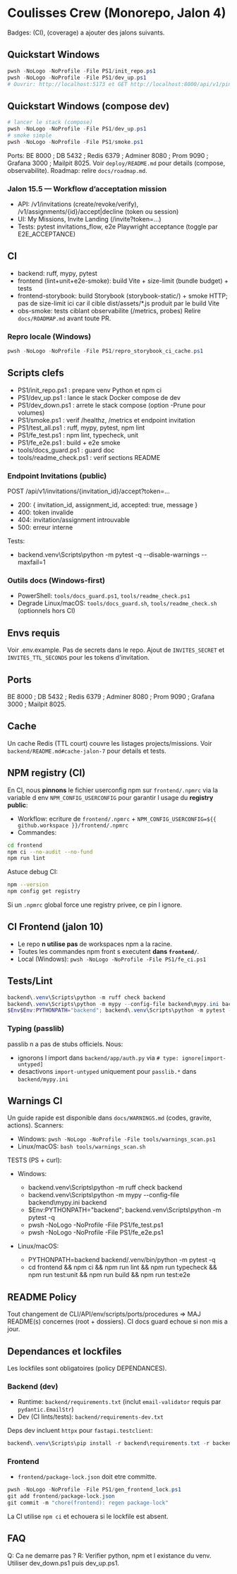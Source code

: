 # Coulisses Crew (Monorepo, Jalon 4)

Badges: (CI), (coverage) a ajouter des jalons suivants.

## Quickstart Windows

```powershell
pwsh -NoLogo -NoProfile -File PS1/init_repo.ps1
pwsh -NoLogo -NoProfile -File PS1/dev_up.ps1
# Ouvrir: http://localhost:5173 et GET http://localhost:8000/api/v1/ping
```
## Quickstart Windows (compose dev)

```powershell
# lancer le stack (compose)
pwsh -NoLogo -NoProfile -File PS1/dev_up.ps1
# smoke simple
pwsh -NoLogo -NoProfile -File PS1/smoke.ps1
```

Ports: BE 8000 ; DB 5432 ; Redis 6379 ; Adminer 8080 ; Prom 9090 ; Grafana 3000 ; Mailpit 8025.
Voir `deploy/README.md` pour details (compose, observabilite). Roadmap: relire `docs/roadmap.md`.

### Jalon 15.5 — Workflow d’acceptation mission
- API: /v1/invitations (create/revoke/verify), /v1/assignments/{id}/accept|decline (token ou session)
- UI: My Missions, Invite Landing (/invite?token=...)
- Tests: pytest invitations_flow, e2e Playwright acceptance (toggle par E2E_ACCEPTANCE)
## CI

- backend: ruff, mypy, pytest
- frontend (lint+unit+e2e-smoke): build Vite + size-limit (bundle budget) + tests
- frontend-storybook: build Storybook (storybook-static/) + smoke HTTP; pas de size-limit ici car il cible dist/assets/*.js produit par le build Vite
- obs-smoke: tests ciblant observabilite (/metrics, probes)
  Relire `docs/ROADMAP.md` avant toute PR.

### Repro locale (Windows)

```powershell
pwsh -NoLogo -NoProfile -File PS1/repro_storybook_ci_cache.ps1
```

## Scripts clefs

* PS1/init_repo.ps1 : prepare venv Python et npm ci
* PS1/dev_up.ps1 : lance le stack Docker compose de dev
* PS1/dev_down.ps1 : arrete le stack compose (option -Prune pour volumes)
* PS1/smoke.ps1 : verif /healthz, /metrics et endpoint invitation
* PS1/test_all.ps1 : ruff, mypy, pytest, npm lint
* PS1/fe_test.ps1 : npm lint, typecheck, unit
* PS1/fe_e2e.ps1 : build + e2e smoke
* tools/docs_guard.ps1 : guard doc
* tools/readme_check.ps1 : verif sections README

### Endpoint Invitations (public)

POST /api/v1/invitations/{invitation_id}/accept?token=...

* 200: { invitation_id, assignment_id, accepted: true, message }
* 400: token invalide
* 404: invitation/assignment introuvable
* 500: erreur interne

Tests:

* backend.venv\Scripts\python -m pytest -q --disable-warnings --maxfail=1

### Outils docs (Windows-first)

* PowerShell: `tools/docs_guard.ps1`, `tools/readme_check.ps1`
* Degrade Linux/macOS: `tools/docs_guard.sh`, `tools/readme_check.sh` (optionnels hors CI)

## Envs requis

Voir .env.example. Pas de secrets dans le repo. Ajout de `INVITES_SECRET` et `INVITES_TTL_SECONDS` pour les tokens d'invitation.

## Ports

BE 8000 ; DB 5432 ; Redis 6379 ; Adminer 8080 ; Prom 9090 ; Grafana 3000 ; Mailpit 8025.

## Cache

Un cache Redis (TTL court) couvre les listages projects/missions. Voir `backend/README.md#cache-jalon-7` pour details et tests.

## NPM registry (CI)
En CI, nous **pinnons** le fichier userconfig npm sur `frontend/.npmrc` via la variable d env `NPM_CONFIG_USERCONFIG` pour garantir l usage du **registry public**:

* Workflow: ecriture de `frontend/.npmrc` + `NPM_CONFIG_USERCONFIG=${{ github.workspace }}/frontend/.npmrc`
* Commandes:

```bash
cd frontend
npm ci --no-audit --no-fund
npm run lint
```

Astuce debug CI:

```bash
npm --version
npm config get registry
```

Si un `.npmrc` global force une registry privee, ce pin l ignore.

## CI Frontend (jalon 10)
- Le repo **n utilise pas** de workspaces npm a la racine.
- Toutes les commandes npm front s executent **dans `frontend/`**.
- Local (Windows): `pwsh -NoLogo -NoProfile -File PS1/fe_ci.ps1`

## Tests/Lint

```powershell
backend\.venv\Scripts\python -m ruff check backend
backend\.venv\Scripts\python -m mypy --config-file backend\mypy.ini backend
$Env$Env:PYTHONPATH="backend"; backend\.venv\Scripts\python -m pytest -q -k "v1_endpoints"
```
### Typing (passlib)

passlib n a pas de stubs officiels. Nous:

* ignorons l import dans `backend/app/auth.py` via `# type: ignore[import-untyped]`
* desactivons `import-untyped` uniquement pour `passlib.*` dans `backend/mypy.ini`

## Warnings CI

Un guide rapide est disponible dans `docs/WARNINGS.md` (codes, gravite, actions).
Scanners:

* Windows: `pwsh -NoLogo -NoProfile -File tools/warnings_scan.ps1`
* Linux/macOS: `bash tools/warnings_scan.sh`

TESTS (PS + curl):

* Windows:

  * backend.venv\Scripts\python -m ruff check backend
  * backend.venv\Scripts\python -m mypy --config-file backend\mypy.ini backend
  * $Env:PYTHONPATH="backend"; backend.venv\Scripts\python -m pytest -q
  * pwsh -NoLogo -NoProfile -File PS1/fe_test.ps1
  * pwsh -NoLogo -NoProfile -File PS1/fe_e2e.ps1
* Linux/macOS:

  * PYTHONPATH=backend backend/.venv/bin/python -m pytest -q
  * cd frontend && npm ci && npm run lint && npm run typecheck && npm run test:unit && npm run build && npm run test:e2e

## README Policy

Tout changement de CLI/API/env/scripts/ports/procedures => MAJ README(s) concernes (root + dossiers). CI docs guard echoue si non mis a jour.

## Dependances et lockfiles

Les lockfiles sont obligatoires (policy DEPENDANCES).

### Backend (dev)

* Runtime: `backend/requirements.txt` (inclut `email-validator` requis par `pydantic.EmailStr`)
* Dev (CI lints/tests): `backend/requirements-dev.txt`

Deps dev incluent `httpx` pour `fastapi.testclient`:

```powershell
backend\.venv\Scripts\pip install -r backend\requirements.txt -r backend\requirements-dev.txt
```

### Frontend

* `frontend/package-lock.json` doit etre committe.

```powershell
pwsh -NoLogo -NoProfile -File PS1/gen_frontend_lock.ps1
git add frontend/package-lock.json
git commit -m "chore(frontend): regen package-lock"
```

La CI utilise `npm ci` et echouera si le lockfile est absent.

## FAQ

Q: Ca ne demarre pas ?
R: Verifier python, npm et l existance du venv. Utiliser dev_down.ps1 puis dev_up.ps1.

